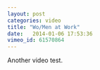 ```yaml
---
layout: post
categories: video
title: "Wo/Men at Work"
date:   2014-01-06 17:53:36
vimeo_id: 61570864
---
```


Another video test.